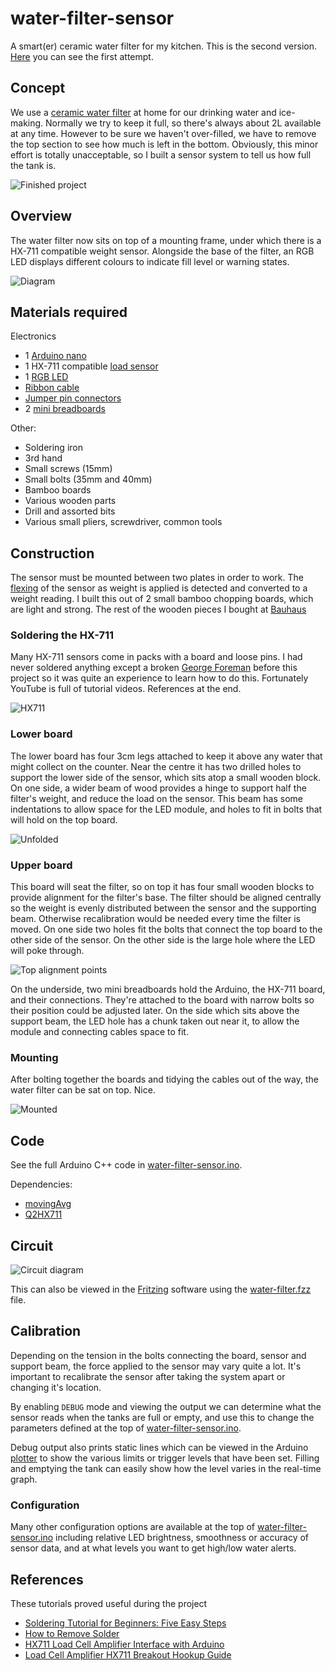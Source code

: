 # water-filter-sensor
A smart(er) ceramic water filter for my kitchen. This is the second version. [Here](./v1) you can see the first attempt.

## Concept
We use a [ceramic water filter](https://en.wikipedia.org/wiki/Ceramic_water_filter) at home for our drinking water and ice-making. Normally we try to keep it full, so there's always about 2L available at any time. However to be sure we haven't over-filled, we have to remove the top section to see how much is left in the bottom. Obviously, this minor effort is totally unacceptable, so I built a sensor system to tell us how full the tank is.

![Finished project](docs/photos/IMG_4630.jpg "Finished project")

## Overview
The water filter now sits on top of a mounting frame, under which there is a HX-711 compatible weight sensor. Alongside the base of the filter, an RGB LED displays different colours to indicate fill level or warning states.

![Diagram](docs/fill_levels.png "Diagram")

## Materials required
Electronics

* 1 [Arduino nano](https://www.amazon.de/gp/product/B01C9J7NGS/ref=ppx_yo_dt_b_asin_title_o02__o00_s00?ie=UTF8&psc=1)
* 1 HX-711 compatible [load sensor](https://www.amazon.de/gp/product/B075KKH416/ref=ppx_yo_dt_b_asin_title_o03__o00_s00?ie=UTF8&psc=1)
* 1 [RGB LED](https://www.conrad.de/de/makerfactory-led-modul-vma307-passend-fuer-arduino-boards-arduino-arduino-uno-fayaduino-freeduino-seeeduino-see-1612767.html)
* [Ribbon cable](https://www.amazon.de/gp/product/B076CLY8NH/ref=oh_aui_detailpage_o00_s00?ie=UTF8&psc=1)
* [Jumper pin connectors](https://www.amazon.de/gp/product/B01MRSUEHD/ref=oh_aui_detailpage_o01_s00?ie=UTF8&psc=1)
* 2 [mini breadboards](https://www.amazon.de/gp/product/B01M9CHKO4/ref=oh_aui_detailpage_o01_s00?ie=UTF8&psc=1)

Other:

  * Soldering iron
  * 3rd hand
  * Small screws (15mm)
  * Small bolts (35mm and 40mm)
  * Bamboo boards
  * Various wooden parts
  * Drill and assorted bits
  * Various small pliers, screwdriver, common tools

## Construction

The sensor must be mounted between two plates in order to work. The [flexing](https://en.wikipedia.org/wiki/Load_cell) of the sensor as weight is applied is detected and converted to a weight reading. I built this out of 2 small bamboo chopping boards, which are light and strong. The rest of the wooden pieces I bought at [Bauhaus](https://www.bauhaus.info/)

### Soldering the HX-711
Many HX-711 sensors come in packs with a board and loose pins. I had never soldered anything except a broken [George Foreman](https://en.wikipedia.org/wiki/George_Foreman_Grill) before this project so it was quite an experience to learn how to do this. Fortunately YouTube is full of tutorial videos. References at the end.

![HX711](docs/photos/IMG_1149.jpg "Bare sensor")

### Lower board

The lower board has four 3cm legs attached to keep it above any water that might collect on the counter. Near the centre it has two drilled holes to support the lower side of the sensor, which sits atop a small wooden block. On one side, a wider beam of wood provides a hinge to support half the filter's weight, and reduce the load on the sensor. This beam has some indentations to allow space for the LED module, and holes to fit in bolts that will hold on the top board.

![Unfolded](docs/photos/IMG_1173.jpg "Unfolded base")

### Upper board

This board will seat the filter, so on top it has four small wooden blocks to provide alignment for the filter's base. The filter should be aligned centrally so the weight is evenly distributed between the sensor and the supporting beam. Otherwise recalibration would be needed every time the filter is moved. On one side two holes fit the bolts that connect the top board to the other side of the sensor. On the other side is the large hole where the LED will poke through.

![Top alignment points](docs/photos/IMG_1155.jpg "Alignment points")

On the underside, two mini breadboards hold the Arduino, the HX-711 board, and their connections. They're attached to the board with narrow bolts so their position could be adjusted later. On the side which sits above the support beam, the LED hole has a chunk taken out near it, to allow the module and connecting cables space to fit.

### Mounting

After bolting together the boards and tidying the cables out of the way, the water filter can be sat on top. Nice.

![Mounted](docs/photos/IMG_4626.jpg "Mounted")

## Code
See the full Arduino C++ code in [water-filter-sensor.ino](water-filter-sensor.ino). 

Dependencies:
 * [movingAvg](https://github.com/JChristensen/movingAvg)
 * [Q2HX711](https://github.com/queuetue/Q2-HX711-Arduino-Library)

## Circuit

![Circuit diagram](docs/water-filter_bb.jpg "Circuit diagram")

This can also be viewed in the [Fritzing](http://fritzing.org/) software using the [water-filter.fzz](water-filter.fzz) file. 

## Calibration

Depending on the tension in the bolts connecting the board, sensor and support beam, the force applied to the sensor may vary quite a lot. It's important to recalibrate the sensor after taking the system apart or changing it's location.

By enabling `DEBUG` mode and viewing the output we can determine what the sensor reads when the tanks are full or empty, and use this to change the parameters defined at the top of [water-filter-sensor.ino](water-filter-sensor.ino).

Debug output also prints static lines which can be viewed in the Arduino [plotter](https://learn.adafruit.com/experimenters-guide-for-metro/circ08-using%20the%20arduino%20serial%20plotter) to show the various limits or trigger levels that have been set. Filling and emptying the tank can easily show how the level varies in the real-time graph.

### Configuration

Many other configuration options are available at the top of [water-filter-sensor.ino](water-filter-sensor.ino) including relative LED brightness, smoothness or accuracy of sensor data, and at what levels you want to get high/low water alerts. 

## References
These tutorials proved useful during the project

* [Soldering Tutorial for Beginners: Five Easy Steps](https://www.youtube.com/watch?v=Qps9woUGkvI)
* [How to Remove Solder](https://www.youtube.com/watch?v=-lnRf2biz50)
* [HX711 Load Cell Amplifier Interface with Arduino](https://www.hackster.io/MOHAN_CHANDALURU/hx711-load-cell-amplifier-interface-with-arduino-fa47f3)
* [Load Cell Amplifier HX711 Breakout Hookup Guide](https://learn.sparkfun.com/tutorials/load-cell-amplifier-hx711-breakout-hookup-guide/all)
